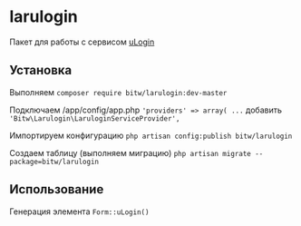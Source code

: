larulogin
=========

Пакет для работы с сервисом [uLogin](https://ulogin.ru/)

Установка
---------

Выполняем `composer require bitw/larulogin:dev-master`

Подключаем /app/config/app.php `'providers' => array( ...` добавить `'Bitw\Larulogin\LaruloginServiceProvider',`

Импортируем конфигурацию `php artisan config:publish bitw/larulogin`

Создаем таблицу (выполняем миграцию) `php artisan migrate --package=bitw/larulogin`

Использование
-------------

Генерация элемента `Form::uLogin()`